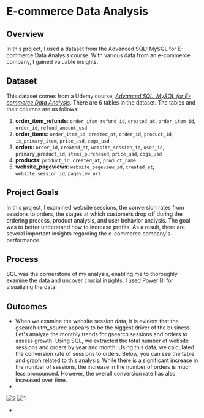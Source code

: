 # E-commerce Data Analysis

## Overview
In this project, I used a dataset from the Advanced SQL: MySQL for E-commerce Data Analysis course. With various data from an e-commerce company, I gained valuable insights.

## Dataset
This dataset comes from a Udemy course, *[Advanced SQL: MySQL for E-commerce Data Analysis](https://www.udemy.com/course/advanced-sql-mysql-for-analytics-business-intelligence/)*. There are 6 tables in the dataset. The tables and their columns are as follows:

1. **order_item_refunds**: `order_item_refund_id`, `created_at`, `order_item_id`, `order_id`, `refund_amount_usd`
2. **order_items**: `order_item_id`, `created_at`, `order_id`, `product_id`, `is_primary_item`, `price_usd`, `cogs_usd`
3. **orders**: `order_id`, `created_at`, `website_session_id`, `user_id`, `primary_product_id`, `items_purchased`, `price_usd`, `cogs_usd`
4. **products**: `product_id`, `created_at`, `product_name`
5. **website_pageviews**: `website_pageview_id`, `created_at`, `website_session_id`, `pageview_url`

## Project Goals
In this project, I examined website sessions, the conversion rates from sessions to orders, the stages at which customers drop off during the ordering process, product analysis, and user behavior analysis. The goal was to better understand how to increase profits. As a result, there are several important insights regarding the e-commerce company's performance.

## Process
SQL was the cornerstone of my analysis, enabling me to thoroughly examine the data and uncover crucial insights. I used Power BI for visualizing the data.

## Outcomes

- When we examine the website session data, it is evident that the gsearch utm_source appears to be the biggest driver of the business. Let's analyze the monthly trends for gsearch sessions and orders to assess growth. Using SQL, we extracted the total number of website sessions and orders by year and month. Using this data, we calculated the conversion rate of sessions to orders. Below, you can see the table and graph related to this analysis. While there is a significant increase in the number of sessions, the increase in the number of orders is much less pronounced. However, the overall conversion rate has also increased over time.
- 
![2](https://github.com/user-attachments/assets/c3d629be-2a24-48b2-a246-dfb8f46092b7) ![1](https://github.com/user-attachments/assets/b8629d43-ca22-488d-992c-52e8166fcaf5)


- 

